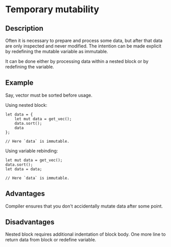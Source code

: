 # Temporary mutability

## Description

Often it is necessary to prepare and process some data, but after that data are
only inspected and never modified. The intention can be made explicit by redefining
the mutable variable as immutable.

It can be done either by processing data within a nested block or by redefining
the variable.

## Example

Say, vector must be sorted before usage.

Using nested block:

```rust,ignore
let data = {
    let mut data = get_vec();
    data.sort();
    data
};

// Here `data` is immutable.
```

Using variable rebinding:

```rust,ignore
let mut data = get_vec();
data.sort();
let data = data;

// Here `data` is immutable.
```

## Advantages

Compiler ensures that you don't accidentally mutate data after some point.

## Disadvantages

Nested block requires additional indentation of block body.
One more line to return data from block or redefine variable.
